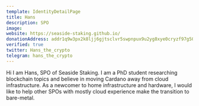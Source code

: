 ```yaml
---
template: IdentityDetailPage
title: Hans
description: SPO
image: 
website: https://seaside-staking.github.io/
donationAddress: addr1q9w3px2k8ljj6gjtsclvr5swpnpux9u2yg8xye0cryzf97g50ft2rdgpcsphf5gjzk8e6zzlgykusyrrgs8qwvr20zzsn7dxnp
verified: true
twitter: Hans_the_crypto
telegram: hans_the_crypto
---
```


Hi I am Hans, SPO of Seaside Staking. I am a PhD student researching blockchain topics and believe in moving Cardano away from cloud infrastructure.
As a newcomer to home infrastructure and hardware, I would like to help other SPOs with mostly cloud experience make the transition to bare-metal.
